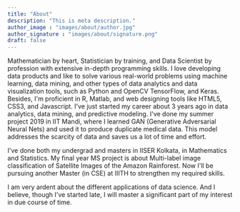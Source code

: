 ```yaml
---
title: "About"
description: "This is meta description."
author_image : "images/about/author.jpg"
author_signature : "images/about/signature.png"
draft: false
---
```


Mathematician by heart, Statistician by training, and Data Scientist by profession with extensive in-depth programming skills. I love developing data products and like to solve various real-world problems using machine learning, data mining, and other types of data analytics and data visualization tools, such as Python and OpenCV TensorFlow, and Keras. Besides, I'm proficient in R, Matlab, and web designing tools like HTML5, CSS3, and Javascript. I've just started my career about 3 years ago in data analytics, data mining, and predictive modeling. I've done my summer project 2019 in IIT Mandi, where I learned GAN (Generative Adversarial Neural Nets) and used it to produce duplicate medical data. This model addresses the scarcity of data and saves us a lot of time and effort.

I've done both my undergrad and masters in IISER Kolkata, in Mathematics and Statistics. My final year MS project is about Multi-label image classification of Satellite Images of the Amazon Rainforest. Now I'll be pursuing another Master (in CSE) at IIITH to strengthen my required skills.

I am very ardent about the different applications of data science. And I believe, though I've started late, I will master a significant part of my interest in due course of time.
